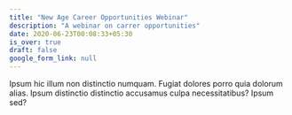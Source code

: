 ```yaml
---
title: "New Age Career Opportunities Webinar"
description: "A webinar on carrer opportunities"
date: 2020-06-23T00:08:33+05:30
is_over: true
draft: false
google_form_link: null
---
```


Ipsum hic illum non distinctio numquam. Fugiat dolores porro quia dolorum alias. Ipsum distinctio distinctio accusamus culpa necessitatibus? Ipsum sed?
